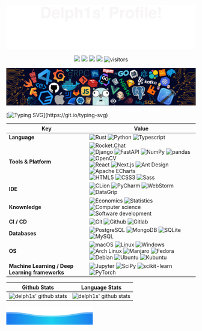<!-- banner-top -->

![](assets/svg/banner-top.svg)

<!-- shields -->

<p align="center">
    <a href="https://github.com/delph1s/delph1s"><img src="https://img.shields.io/badge/status-updating-2DFF91"></a>
    <!-- <a href="https://github.com/rust-lang/rust"><img src="https://img.shields.io/badge/Rust-^1.74.1-FF2D9B?logo=rust&logoColor=white"></a> -->
    <!-- <a href="https://github.com/python/cpython"><img src="https://img.shields.io/badge/Python-^3.10-FF2D9B?logo=python&logoColor=white"></a> -->
    <!-- <a href="https://github.com/vercel/next.js"><img src="https://img.shields.io/badge/Next.js-^14.0.3-FF2D9B?logo=nextdotjs&logoColor=white"></a> -->
    <!-- <a href="https://github.com/dcurtis/markdown-mark"><img src="https://img.shields.io/badge/Markdwon-mdx-FF2D9B?logo=markdown&logoColor=white"></a> -->
    <a href="https://github.com/delph1s/delph1s/graphs/contributors"><img src="https://img.shields.io/github/contributors/delph1s/delph1s?logo=github&logoColor=white&color=orange"></a>
    <a href="https://github.com/delph1s/delph1s/stargazers"><img src="https://img.shields.io/github/stars/delph1s/delph1s.svg?logo=github&logoColor=white&color=gold"></a>
    <a href="https://github.com/delph1s/delph1s/network/members"><img src="https://img.shields.io/github/forks/delph1s/delph1s.svg?logo=github&logoColor=white&color=springgreen"></a>
    <img src="https://visitor-badge.laobi.icu/badge?page_id=delph1s.delph1s?left_color=white&right_color=blue" alt="visitors"/>
</p>

<!-- banner-header -->

![](assets/img/banner-header.png)

<!-- ticker -->   

[![Typing SVG](https://readme-typing-svg.demolab.com?font=Fira+Code&weight=700&size=24&duration=800&pause=1000&center=true&vCenter=true&random=false&width=900&height=66&lines=Hi+there+%F0%9F%91%8B%2C+I+am+delph1s.;Welcome+to+My+Profile!;Stay+learning%2C+stay+hungry!)](https://git.io/typing-svg)

<!-- skills -->

| Key                                             | Value                                                                                                                                                                                                                                                                                                                                                                                                                                                                                                                                                                                                                                                                                                                                                                                                                                                                                                                                                                                                                                                                                                                                                                                                                                                                                                                                                                                                                                                                                                                                                                                                                                        |
|-------------------------------------------------|----------------------------------------------------------------------------------------------------------------------------------------------------------------------------------------------------------------------------------------------------------------------------------------------------------------------------------------------------------------------------------------------------------------------------------------------------------------------------------------------------------------------------------------------------------------------------------------------------------------------------------------------------------------------------------------------------------------------------------------------------------------------------------------------------------------------------------------------------------------------------------------------------------------------------------------------------------------------------------------------------------------------------------------------------------------------------------------------------------------------------------------------------------------------------------------------------------------------------------------------------------------------------------------------------------------------------------------------------------------------------------------------------------------------------------------------------------------------------------------------------------------------------------------------------------------------------------------------------------------------------------------------|
| **Language**                                    | ![Rust](https://img.shields.io/badge/-Rust-%23FF2D55?style=flat&logo=rust&logoColor=%23FFFFFF&color=%23FF2D55) ![Python](https://img.shields.io/badge/-Python-%23FF2D55?style=flat&logo=python&logoColor=%23FFFFFF&color=%23FF2D55) ![Typescript](https://img.shields.io/badge/-Typescript-%23FF2D55?style=flat&logo=typescript&logoColor=%23FFFFFF&color=%23FF2D55)                                                                                                                                                                                                                                                                                                                                                                                                                                                                                                                                                                                                                                                                                                                                                                                                                                                                                                                                                                                                                                                                                                                                                                                                                                                                         |
| **Tools & Platform**                            | ![Rocket.Chat](https://img.shields.io/badge/-Rocket.Chat-%235856D6?style=flat&logo=rocketdotchat&logoColor=%23FFFFFF&color=%235856D6) <br/> ![Django](https://img.shields.io/badge/-Django-%235856D6?style=flat&logo=django&logoColor=%23FFFFFF&color=%235856D6) ![FastAPI](https://img.shields.io/badge/-FastAPI-%235856D6?style=flat&logo=fastapi&logoColor=%23FFFFFF&color=%235856D6) ![NumPy](https://img.shields.io/badge/-NumPy-%235856D6?style=flat&logo=numpy&logoColor=%23FFFFFF&color=%235856D6) ![pandas](https://img.shields.io/badge/-pandas-%235856D6?style=flat&logo=pandas&logoColor=%23FFFFFF&color=%235856D6) ![OpenCV](https://img.shields.io/badge/-OpenCV-%235856D6?style=flat&logo=opencv&logoColor=%23FFFFFF&color=%235856D6) <br/> ![React](https://img.shields.io/badge/-React-%235856D6?style=flat&logo=react&logoColor=%23FFFFFF&color=%235856D6) ![Next.js](https://img.shields.io/badge/-Next.js-%235856D6?style=flat&logo=nextdotjs&logoColor=%23FFFFFF&color=%235856D6) ![Ant Design](https://img.shields.io/badge/-Ant%20Design-%235856D6?style=flat&logo=antdesign&logoColor=%23FFFFFF&color=%235856D6) ![Apache ECharts](https://img.shields.io/badge/-Apache%20ECharts-%235856D6?style=flat&logo=apacheecharts&logoColor=%23FFFFFF&color=%235856D6) <br/> ![HTML5](https://img.shields.io/badge/-HTML5-%235856D6?style=flat&logo=html5&logoColor=%23FFFFFF&color=%235856D6) ![CSS3](https://img.shields.io/badge/-CSS3-%235856D6?style=flat&logo=css3&logoColor=%23FFFFFF&color=%235856D6) ![Sass](https://img.shields.io/badge/-Sass-%235856D6?style=flat&logo=sass&logoColor=%23FFFFFF&color=%235856D6) |
| **IDE**                                         | ![CLion](https://img.shields.io/badge/-CLion-%23007AFF?style=flat&logo=clion&logoColor=%23FFFFFF&color=%23007AFF) ![PyCharm](https://img.shields.io/badge/-PyCharm-%23007AFF?style=flat&logo=pycharm&logoColor=%23FFFFFF&color=%23007AFF) ![WebStorm](https://img.shields.io/badge/-WebStorm-%23007AFF?style=flat&logo=webstorm&logoColor=%23FFFFFF&color=%23007AFF) ![DataGrip](https://img.shields.io/badge/-DataGrip-%23007AFF?style=flat&logo=datagrip&logoColor=%23FFFFFF&color=%23007AFF)                                                                                                                                                                                                                                                                                                                                                                                                                                                                                                                                                                                                                                                                                                                                                                                                                                                                                                                                                                                                                                                                                                                                              |
| **Knownledge**                                  | ![Economics](https://img.shields.io/badge/-Economics-%235AC8FA?style=flat&logo=apple&logoColor=%23FFFFFF&color=%235AC8FA) ![Statistics](https://img.shields.io/badge/-Statistics-%235AC8FA?style=flat&logo=apple&logoColor=%23FFFFFF&color=%235AC8FA) ![Computer science](https://img.shields.io/badge/-Computer%20science-%235AC8FA?style=flat&logo=apple&logoColor=%23FFFFFF&color=%235AC8FA) ![Software development](https://img.shields.io/badge/-Software%20development-%235AC8FA?style=flat&logo=apple&logoColor=%23FFFFFF&color=%235AC8FA)                                                                                                                                                                                                                                                                                                                                                                                                                                                                                                                                                                                                                                                                                                                                                                                                                                                                                                                                                                                                                                                                                            |
| **CI / CD**                                     | ![Git](https://img.shields.io/badge/-Git-%234CD964?style=flat&logo=git&color=%234CD964) ![Github](https://img.shields.io/badge/-Github-%234CD964?style=flat&logo=github&color=%234CD964) ![Gitlab](https://img.shields.io/badge/-Gitlab-%234CD964?style=flat&logo=gitlab&color=%234CD964)                                                                                                                                                                                                                                                                                                                                                                                                                                                                                                                                                                                                                                                                                                                                                                                                                                                                                                                                                                                                                                                                                                                                                                                                                                                                                                                                                    |
| **Databases**                                   | ![PostgreSQL](https://img.shields.io/badge/-PostgreSQL-%23FFCC00?style=flat&logo=postgresql&color=%23FFCC00) ![MongoDB](https://img.shields.io/badge/-MongoDB-%23FFCC00?style=flat&logo=mongodb&color=%23FFCC00) ![SQLite](https://img.shields.io/badge/-SQLite-%23FFCC00?style=flat&logo=sqlite&color=%23FFCC00) ![MySQL](https://img.shields.io/badge/-MySQL-%23FFCC00?style=flat&logo=mysql&color=%23FFCC00)                                                                                                                                                                                                                                                                                                                                                                                                                                                                                                                                                                                                                                                                                                                                                                                                                                                                                                                                                                                                                                                                                                                                                                                                                              |
| **OS**                                          | ![macOS](https://img.shields.io/badge/-macOS-%23FF9500?style=flat&logo=macos&color=%23FF9500) ![Linux](https://img.shields.io/badge/-Linux-%23FF9500?style=flat&logo=linux&color=%23FF9500) ![Windows](https://img.shields.io/badge/-Windows-%23FF9500?style=flat&logo=windows&color=%23FF9500) <br/> ![Arch Linux](https://img.shields.io/badge/-Arch%20Linux-%23FF9500?style=flat&logo=archlinux&color=%23FF9500) ![Manjaro](https://img.shields.io/badge/-Manjaro-%23FF9500?style=flat&logo=manjaro&color=%23FF9500) ![Fedora](https://img.shields.io/badge/-Fedora-%23FF9500?style=flat&logo=fedora&color=%23FF9500) ![Debian](https://img.shields.io/badge/-Debian-%23FF9500?style=flat&logo=debian&color=%23FF9500) ![Ubuntu](https://img.shields.io/badge/-Ubuntu-%23FF9500?style=flat&logo=ubuntu&color=%23FF9500) ![Kubuntu](https://img.shields.io/badge/-Kubuntu-%23FF9500?style=flat&logo=kubuntu&color=%23FF9500)                                                                                                                                                                                                                                                                                                                                                                                                                                                                                                                                                                                                                                                                                                               |
| **Machine Learning / Deep Learning frameworks** | ![Jupyter](https://img.shields.io/badge/-Jupyter-%23FF3B30?style=flat&logo=jupyter&logoColor=%23FFFFFF&color=%23FF3B30) ![SciPy](https://img.shields.io/badge/-SciPy-%23FF3B30?style=flat&logo=scipy&logoColor=%23FFFFFF&color=%23FF3B30) ![scikit-learn](https://img.shields.io/badge/-scikit--learn-%23FF3B30?style=flat&logo=scikitlearn&logoColor=%23FFFFFF&color=%23FF3B30) ![PyTorch](https://img.shields.io/badge/-PyTorch-%23FF3B30?style=flat&logo=pytorch&logoColor=%23FFFFFF&color=%23FF3B30)                                                                                                                                                                                                                                                                                                                                                                                                                                                                                                                                                                                                                                                                                                                                                                                                                                                                                                                                                                                                                                                                                                                                     |

<!-- card stats -->

| Github Stats                                                                                                                                 | Language Stats                                                                                                                |
|----------------------------------------------------------------------------------------------------------------------------------------------|-------------------------------------------------------------------------------------------------------------------------------|
| ![delph1s' github stats](https://github-readme-stats.vercel.app/api?username=delph1s&show_icons=true&theme=algolia&include_all_commits=true) | ![delph1s' github stats](https://github-readme-stats.vercel.app/api/top-langs/?username=delph1s&theme=algolia&layout=compact) |

<!-- banner-bottom -->

![](assets/svg/banner-bottom.svg)

